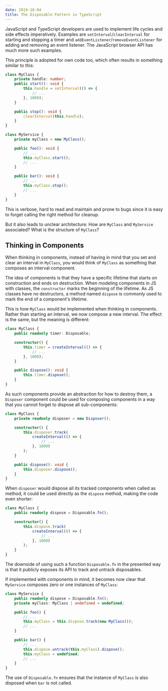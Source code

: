 ```yaml
---
date: 2019-10-04
title: The Disposable Pattern in TypeScript
---
```


JavaScript and TypeScript developers are used to implement life cycles and side effects imperatively.
Examples are `setInterval`/`clearInterval` for starting and stopping a timer
and `addEventListener`/`removeEventListener` for adding and removing an event listener.
The JavaScript browser API has much more such examples.

This principle is adopted for own code too, which often results in something similar to this:

```ts
class MyClass {
    private handle: number;
    public start(): void {
        this.handle = setInterval(() => {
            // ...
        }, 1000);
    }

    public stop(): void {
        clearInterval(this.handle);
    }
}

class MyService {
    private myClass = new MyClass();

    public foo(): void {
        // ...
        this.myClass.start();
        // ...
    }

    public bar(): void {
        // ...
        this.myClass.stop();
        // ...
    }
}
```

This is verbose, hard to read and maintain and prone to bugs
since it is easy to forget calling the right method for cleanup.

But it also leads to unclear architecture:
How are `MyClass` and `MyService` associated?
What is the structure of `MyClass`?

## Thinking in Components

When thinking in components,
instead of having in mind that you set and clear an interval in `MyClass`,
you would think of `MyClass` as something that composes an interval component.

The idea of components is that they have a specific lifetime that starts on construction and ends on destruction.
When modeling components in JS with classes,
the `constructor` marks the beginning of the lifetime.
As JS classes have no destructors, a method named `dispose` is commonly used to
mark the end of a component's lifetime.

This is how `MyClass` would be implemented when thinking in components.
Rather than starting an interval, we now compose a new interval.
The effect is the same, but the meaning is different:

```ts
class MyClass {
    public readonly timer: Disposable;

    constructor() {
        this.timer = createInterval(() => {
            // ...
        }, 1000);
    }

    public dispose(): void {
        this.timer.dispose();
    }
}
```

As such components provide an abstraction for how to destroy them,
a `Disposer` component could be used for composing components in a way that
you cannot forget to dispose all sub-components:

```ts
class MyClass {
    private readonly disposer = new Disposer();

    constructor() {
        this.disposer.track(
            createInterval(() => {
                // ...
            }, 1000)
        );
    }

    public dispose(): void {
        this.disposer.dispose();
    }
}
```

When `disposer` would dispose all its tracked components when called as method, it could be used directly as the `dispose` method, making the code even shorter:

```ts
class MyClass {
    public readonly dispose = Disposable.fn();

    constructor() {
        this.dispose.track(
            createInterval(() => {
                // ...
            }, 1000)
        );
    }
}
```

The downside of using such a function `Disposable.fn` in the presented way is
that it publicly exposes its API to track and untrack disposables.

If implemented with components in mind, it becomes now clear that `MyService`
composes zero or one instances of `MyClass`:

```ts
class MyService {
    public readonly dispose = Disposable.fn();
    private myClass: MyClass | undefined = undefined;

    public foo() {
        // ...
        this.myClass = this.dispose.track(new MyClass());
        // ...
    }

    public bar() {
        // ...
        this.dispose.untrack(this.myClass).dispose();
        this.myClass = undefined;
        // ...
    }
}
```

The use of `Disposable.fn` ensures that the instance of `MyClass`
is also disposed when `bar` is not called.
